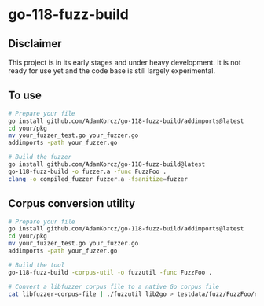 # go-118-fuzz-build

## Disclaimer

This project is in its early stages and under heavy development. It is not ready for use yet and the code base is still largely experimental.

## To use
```bash
# Prepare your file
go install github.com/AdamKorcz/go-118-fuzz-build/addimports@latest
cd your/pkg
mv your_fuzzer_test.go your_fuzzer.go
addimports -path your_fuzzer.go

# Build the fuzzer
go install github.com/AdamKorcz/go-118-fuzz-build@latest
go-118-fuzz-build -o fuzzer.a -func FuzzFoo .
clang -o compiled_fuzzer fuzzer.a -fsanitize=fuzzer
```

## Corpus conversion utility

```bash
# Prepare your file
go install github.com/AdamKorcz/go-118-fuzz-build/addimports@latest
cd your/pkg
mv your_fuzzer_test.go your_fuzzer.go
addimports -path your_fuzzer.go

# Build the tool
go-118-fuzz-build -corpus-util -o fuzzutil -func FuzzFoo .

# Convert a libfuzzer corpus file to a native Go corpus file
cat libfuzzer-corpus-file | ./fuzzutil lib2go > testdata/fuzz/FuzzFoo/native-go-corpus-file
```